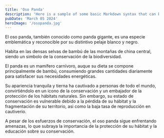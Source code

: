 ```yaml
---
title: 'Oso Panda'
description: 'Here is a sample of some basic Markdown syntax that can be used when writing Markdown content in Astro.'
pubDate: 'March 05 2024'
heroImage: '/osopanda.jpg'
---
```


El oso panda, también conocido como panda gigante, es una especie emblemática y reconocible por su distintivo pelaje blanco y negro.

Habita en las densas selvas de bambú de las montañas de china central, siendo un simbolo de la conservación de la biodiversidad.

El panda es un mamífero carnívoro, auque su dieta se compone principalmente de bambú, consumiendo grandes cantidades diariamente para satisfacer sus necesidades energéticas.

Su apariencia tranquila y tierna ha cautivado a personas de todo el mundo, convirtiéndolo en un icono de la conservación y un embajador de la protección de los hábitats naturales. Sin embargo, su estado de conservación es vulnerable debido a la pérdida de su hábitat y la fragmentación de su territorio, asi como la baja tasa de reproducción en cautiverio.

A pesar de los esfuerzos de conservación, el oso panda sigue enfrentando amenazas, lo que subraya la importancia de la protección de su hábitat y la educación sobre su conservación.